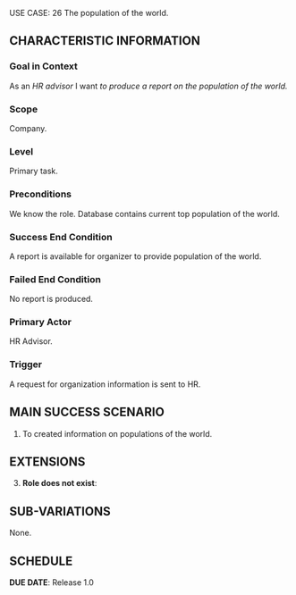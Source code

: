 USE CASE: 26 The population of the world.

## CHARACTERISTIC INFORMATION

### Goal in Context

As an *HR advisor* I want *to produce a report on the population of the world.*

### Scope

Company.

### Level

Primary task.

### Preconditions

We know the role. Database contains current top population of the world.
### Success End Condition

A report is available for organizer to provide population of the world.

### Failed End Condition

No report is produced.

### Primary Actor

HR Advisor.

### Trigger

A request for organization information is sent to HR.

## MAIN SUCCESS SCENARIO

1. To created information on populations of the world.

## EXTENSIONS

3. **Role does not exist**:

## SUB-VARIATIONS

None.

## SCHEDULE

**DUE DATE**: Release 1.0